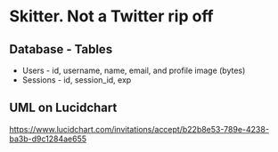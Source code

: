 # Skitter. Not a Twitter rip off

## Database - Tables
* Users - id, username, name, email, and profile image (bytes)
* Sessions - id, session_id, exp

## UML on Lucidchart
https://www.lucidchart.com/invitations/accept/b22b8e53-789e-4238-ba3b-d9c1284ae655
